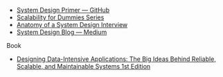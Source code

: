 - [System Design Primer — GitHub](https://github.com/donnemartin/system-design-primer#index-of-system-design-topics)
- [Scalability for Dummies Series](https://www.lecloud.net/tagged/scalability/chrono)
- [Anatomy of a System Design Interview](https://hackernoon.com/anatomy-of-a-system-design-interview-4cb57d75a53f)
- [System Design Blog — Medium](https://medium.com/system-design-blog)

Book
- [Designing Data-Intensive Applications: The Big Ideas Behind Reliable, Scalable, and Maintainable Systems 1st Edition]()
